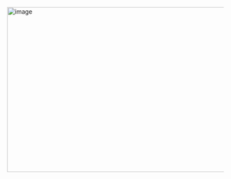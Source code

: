 
<img width="1064" height="385" alt="image" src="https://github.com/user-attachments/assets/ac86cc76-0e65-4e45-9c6c-17fad2c5f792" />
